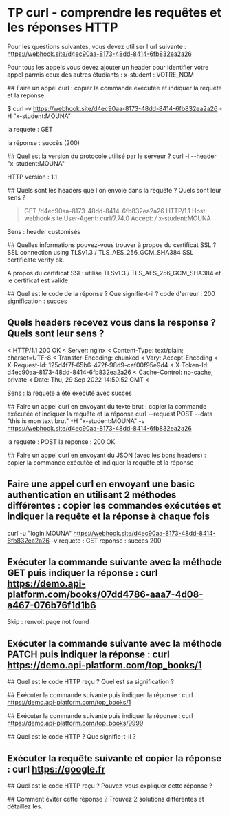 # TP curl - comprendre les requêtes et les réponses HTTP

Pour les questions suivantes, vous devez utiliser l'url suivante : https://webhook.site/d4ec90aa-8173-48dd-8414-6fb832ea2a26

Pour tous les appels vous devez ajouter un header pour identifier votre appel parmis ceux des autres étudiants : x-student : VOTRE_NOM

## Faire un appel curl : copier la commande exécutée et indiquer la requête et la réponse

$ curl -v https://webhook.site/d4ec90aa-8173-48dd-8414-6fb832ea2a26 -H "x-student:MOUNA"


la requete : GET



la réponse : succès (200)



## Quel est la version du protocole utilisé par le serveur ? 
curl -i --header "x-student:MOUNA"

HTTP version : 1.1


## Quels sont les headers que l'on envoie dans la requête ? Quels sont leur sens ?
> GET /d4ec90aa-8173-48dd-8414-6fb832ea2a26 HTTP/1.1
> Host: webhook.site
> User-Agent: curl/7.74.0
> Accept: */*
> x-student:MOUNA
> 

Sens : header customisés 


## Quelles informations pouvez-vous trouver à propos du certificat SSL ?
SSL connection using TLSv1.3 / TLS_AES_256_GCM_SHA384
SSL certificate verify ok.

A propos du certificat SSL: utilise TLSv1.3 / TLS_AES_256_GCM_SHA384 et le certificat est valide


## Quel est le code de la réponse ? Que signifie-t-il ?
code d'erreur : 200
signification : succes

## Quels headers recevez vous dans la response ? Quels sont leur sens ?

< HTTP/1.1 200 OK
< Server: nginx
< Content-Type: text/plain; charset=UTF-8
< Transfer-Encoding: chunked
< Vary: Accept-Encoding
< X-Request-Id: 125d4f7f-65b6-472f-98d9-caf00f95e9d4
< X-Token-Id: d4ec90aa-8173-48dd-8414-6fb832ea2a26
< Cache-Control: no-cache, private
< Date: Thu, 29 Sep 2022 14:50:52 GMT
< 

Sens : la requete a été executé avec succes

## Faire un appel curl en envoyant du texte brut : copier la commande exécutée et indiquer la requête et la réponse
curl --request POST --data "this is mon text brut" -H "x-student:MOUNA" -v https://webhook.site/d4ec90aa-8173-48dd-8414-6fb832ea2a26

la requete : POST
la reponse : 200 OK



## Faire un appel curl en envoyant du JSON (avec les bons headers) : copier la commande exécutée et indiquer la requête et la réponse



## Faire une appel curl en envoyant une basic authentication en utilisant 2 méthodes différentes : copier les commandes exécutées et indiquer la requête et la réponse à chaque fois 
curl -u "login:MOUNA" https://webhook.site/d4ec90aa-8173-48dd-8414-6fb832ea2a26 -v
requete : GET
reponse : succes 200


## Exécuter la commande suivante avec la méthode GET puis indiquer la réponse : curl https://demo.api-platform.com/books/07dd4786-aaa7-4d08-a467-076b76f1d1b6 
Skip : renvoit page not found

## Exécuter la commande suivante avec la méthode PATCH  puis indiquer la réponse : curl https://demo.api-platform.com/top_books/1


## Quel est le code HTTP reçu ? Quel est sa signification ?


## Exécuter la commande suivante puis indiquer la réponse : curl https://demo.api-platform.com/top_books/1


## Exécuter la commande suivante puis indiquer la réponse : curl https://demo.api-platform.com/top_books/9999


## Quel est le code HTTP ? Que signifie-t-il ?


## Exécuter la requête suivante et copier la réponse : curl https://google.fr


## Quel est le code HTTP reçu ? Pouvez-vous expliquer cette réponse ?


## Comment éviter cette réponse ? Trouvez 2 solutions différentes et détaillez les.
